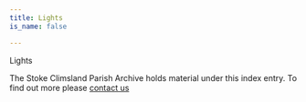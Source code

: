 ```yaml
---
title: Lights
is_name: false

---
```


Lights


The Stoke Climsland Parish Archive holds material under this index entry. To find out more please [contact us](/contact/)
